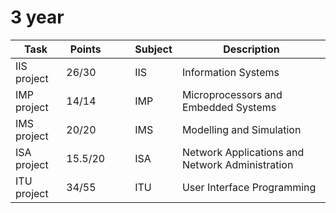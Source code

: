 

# 3 year

Task | Points |  | | Subject | Description
--- | --- | --- | ---| --- | ---
IIS project | 26/30 | | | IIS | Information Systems
IMP project | 14/14 | | | IMP | Microprocessors and Embedded Systems
IMS project | 20/20 | | | IMS | Modelling and Simulation
ISA project | 15.5/20 | | | ISA | Network Applications and Network Administration
ITU project | 34/55 | | | ITU | User Interface Programming
